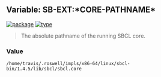 ## Variable: SB-EXT:\*CORE-PATHNAME\*
[![package](https://img.shields.io/badge/Package-SB--EXT-5f9ea0.svg?style=social&colorA=999999)](../) [![type](https://img.shields.io/badge/Type-Variable-5f9ea0.svg?style=social&colorA=999999)](../#variable) 

> The absolute pathname of the running SBCL core.

### Value
```
/home/travis/.roswell/impls/x86-64/linux/sbcl-bin/1.4.5/lib/sbcl/sbcl.core
```
